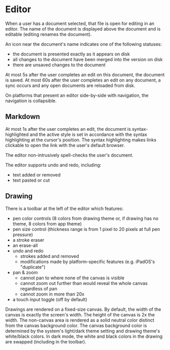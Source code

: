 # Editor
When a user has a document selected, that file is open for editing in an editor. The name of the document is displayed above the document and is editable (editing renames the document).

An icon near the document's name indicates one of the following statuses:
* the document is presented exactly as it appears on disk
* all changes to the document have been merged into the version on disk
* there are unsaved changes to the document

At most 5s after the user completes an edit on this document, the document is saved. At most 60s after the user completes an edit on any document, a sync occurs and any open documents are reloaded from disk.

On platforms that present an editor side-by-side with navigation, the navigation is collapsible.

## Markdown
At most 1s after the user completes an edit, the document is syntax-highlighted and the active style is set in accordance with the syntax highlighting at the cursor's position. The syntax highlighting makes links clickable to open the link with the user's default browser.

The editor non-intrusively spell-checks the user's document.

The editor supports undo and redo, including:
* text added or removed
* text pasted or cut

## Drawing
There is a toolbar at the left of the editor which features:
* pen color controls (8 colors from drawing theme or, if drawing has no theme, 8 colors from app theme)
* pen size control (thickness range is from 1 pixel to 20 pixels at full pen pressure)
* a stroke eraser
* an erase-all
* undo and redo
    * strokes added and removed
    * modifications made by platform-specific features (e.g. iPadOS's "duplicate")
* pan & zoom
    * cannot pan to where none of the canvas is visible
    * cannot zoom out further than would reveal the whole canvas regardless of pan
    * cannot zoom in more than 20x
* a touch input toggle (off by default)

Drawings are rendered on a fixed-size canvas. By default, the width of the canvas is exactly the screen's width. The height of the canvas is 2x the width. The non-canvas area is rendered as a solid neutral color distinct from the canvas background color. The canvas background color is determined by the system's light/dark theme setting and drawing theme's white/black colors. In dark mode, the white and black colors in the drawing are swapped (including in the toolbar).
